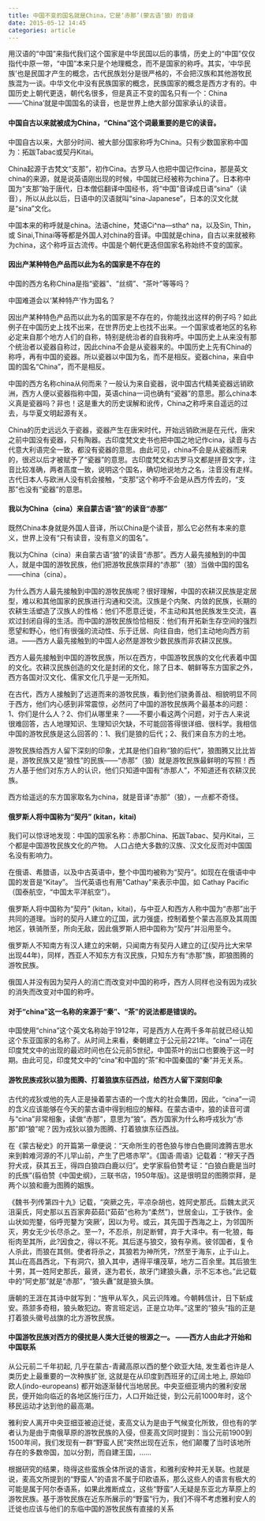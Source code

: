 ```yaml
---
title: 中国不变的国名就是China，它是‘赤那’(蒙古语‘狼）的音译
date: 2015-05-12 14:45
categories: article
---
```


用汉语的“中国”来指代我们这个国家是中华民国以后的事情，历史上的“中国”仅仅指代中原一带，“中国”本来只是个地理概念，而不是国家的称呼。其实，‘中华民族’也是民国才产生的概念，古代民族划分是很严格的，不会把汉族和其他游牧民族混为一谈。中华文化中没有民族国家的概念，民族国家的概念是西方才有的。中国历史上朝代更迭，朝代名很多，但是真正不变的国名只有一个：China——‘China’就是中国国名的读音，也是世界上绝大部分国家承认的读音。

<!-- more -->

#### 中国自古以来就被成为China，“China”这个词最重要的是它的读音。
   
中国自古以来，大部分时间、被大部分国家称呼为China。只有少数国家称中国为：拓跋Tabac或契丹Kitai。

China起源于古梵文“支那”，初作Cina。古罗马人也把中国记作cina，那是英文china的来源，就是说英语刚出现的时候，中国就已经被称为china了。日本称中国为“支那”始于唐代，日本僧侣翻译中国经书，将“中国”音译成日语“sina”（读音），所以从此以后，日语中的汉语就叫“sina-Japanese”，日本的汉文化就是“sina”文化。

中国本来的称呼就是china。法语chine，梵语Ci^na—stha^ na，以及Sin, Thin，或 Sinai,Thinai等等都是外国人对china的音译。中国就是china，自古以来就被称为china，这个称呼亘古流传。中国是个朝代更迭但国家名称始终不变的国家。
 
#### 因出产某种特色产品而以此为名的国家是不存在的 

中国的西方名称China是指“瓷器”、“丝绸”、“茶叶”等等吗？

中国难道会以‘某种特产’作为国名？ 

因出产某种特色产品而以此为名的国家是不存在的，你能找出这样的例子吗？如此例子在中国历史上找不出来，在世界历史上也找不出来。一个国家或者地区的名称必定来自那个地方人们的自称，特别是统治者的自我称呼。中国历史上从来没有那个统治者以瓷器自称过，因此china不会是从瓷器来的。中国历史上先有China的称呼，再有中国的瓷器。所以瓷器以中国为名，而不是相反。瓷器china，来自中国的国名“China”，而不是相反。

中国的西方名称china从何而来？一般认为来自瓷器，说中国古代精美瓷器远销欧洲，西方人便以瓷器指称中国，英语china一词也确有“瓷器”的意思。那么china本义真是瓷器吗？非也！这是重大的历史误解和讹传，China之称呼来自遥远的过去，与华夏文明起源有关。

China的历史远远久于瓷器，瓷器产生在唐宋时代，开始远销欧洲是在元代，唐宋之前中国没有瓷器，只有陶器。古印度梵文史书也把中国之地记作cina，读音与古代意大利语完全一致，都没有瓷器的意思。由此可见，china不会是从瓷器而来的，很迟以后才被赋予了“瓷器”的意思。古印度梵文和古罗马文都是拼音文字，注音比较准确，两者高度一致，说明这个国名，确切地说地方之名，注音没有走样。古代日本人与欧洲人没有机会接触，“支那”这个称呼不会是从西方传去的，“支那”也没有“瓷器”的意思。
 
#### 我以为China（cina）来自蒙古语“狼”的读音“赤那”

既然China本身就是外国人音译，所以China是个读音，那么它必然有本来的意义，世界上没有“只有读音，没有意义的国名”。

我以为China（cina）来自蒙古语“狼”的读音“赤那”。西方人最先接触到的中国人，就是中国的游牧民族，他们把游牧民族崇拜的“赤那”（狼）当做中国的国名——china（cina）。

为什么西方人最先接触到中国的游牧民族呢？很好理解，中国的农耕汉民族是定居型，难以和其他国家的民族进行沟通和交流。汉族是个内聚、内敛的民族，长期的农耕生活塑造了汉族人的性格：他们不愿意迁徙，不主动和其他民族发生交流，喜欢过封闭自得的生活。而中国的游牧民族恰恰相反：他们有开拓新生存空间的强烈愿望和野心，他们有很强的流动性、乐于迁居、向往自由，他们主动地向西方前进。——西方人最先接触到的中国人必然是游牧少数民族而非农耕汉民族。 

西方人最先接触到中国的游牧民族，所以在西方，中国游牧民族的文化代表着中国的文化。农耕汉民族创造的文化是封闭的文化，除了日本、朝鲜等东方国家之外，西方各国对汉文化、儒家文化几乎是一无所知。 

在古代，西方人接触到了远道而来的游牧民族，看到他们骁勇善战、相貌明显不同于西方，他们内心感到非常震惊，必然问了中国的游牧民族两个最基本的问题：1、你们是什么人？2、你们从哪里来？——不要小看这两个问题，对于古人来说很难回答，古人地理知识、生理知识欠缺，不可能回答得很详细、很科学。我相信中国的游牧民族是这么回答的：1、我们是狼的后代；2、我们来自东方的土地。 

游牧民族给西方人留下深刻的印象，尤其是他们自称“狼的后代”，狼图腾又比比皆是，游牧民族又是“狼性”的民族——“赤那”（狼）就是游牧民族最鲜明的写照！西方人基于他们对东方人的认识，他们只知道中国有“赤那人”，不知道还有农耕汉民族。 

西方给遥远的东方国家取名为china，就是音译“赤那”（狼），一点都不奇怪。
 
#### 俄罗斯人将中国称为“契丹” (kitan，kitai)

我们可以惊讶地发现：中国的国家名称：赤那China、拓跋Tabac、契丹Kitai，三个都是中国游牧民族文化的产物。
人口占绝大多数的汉族、汉文化反而对中国国名没有影响力。

在俄语、希腊语，以及中古英语中，整个中国均被称为“契丹”。如现在在俄语中中国的发音是“Kitay”。 当代英语也有用"Cathay"来表示中国，如 Cathay Pacific（国泰航空，“中国太平洋航空”）。

俄罗斯人将中国称为“契丹” (kitan，kitai)，与中亚人和西方人称中国为“赤那”出于共同的道理。当时的契丹人建立的辽国，武力强盛，控制着整个蒙古高原及其周围地区，铁骑所至，所向无敌，因此俄罗斯人把中国称为“契丹”并沿用至今。

俄罗斯人不知南方有汉人建立的宋朝，只闻南方有契丹人建立的辽(契丹比大宋早出现44年)，同样，西亚人不知东方有汉民族，只知东方有“赤那”族，即狼图腾的游牧民族。

俄国人并没有因为契丹人的消亡而改变对中国的称呼，西方人同样也没有因为戎狄的消失而改变对中国的称呼。
 
#### 对于“china”这一名称的来源于“秦”、“茶”的说法都是错误的。

中国使用“china”这个英文名称始于1912年，可是西方人在两千多年前就已经认知这个东亚国家的名称了。从时间上来看，秦朝建立于公元前221年。“cina”一词在印度梵文中的出现的最迟时间也在公元前5世纪，中国茶叶的出口也要晚于这一时期。由此可见，印度梵文中的“cina”和中国的“茶”和中国秦国的“秦”并无关系。

#### 游牧民族戎狄以狼为图腾、打着狼旗东征西战，给西方人留下深刻印象

古代的戎狄或他的先人正是操着蒙古语的一个庞大的社会集团，因此，“cina”一词的含义应该能够在今天的蒙古语中得到相应的解释。在蒙古语中，狼的读音可谓与“cina”非常相象，读做“赤那”，意思为“狼”。西方国家为什么称呼戎狄为“赤那”即“狼”呢？因为戎狄以狼为图腾、打着狼旗东征西战。

在《蒙古秘史》的开篇第一章便说：“天命所生的苍色狼与惨白色鹿同渡腾吉思水来到斡难河源的不儿罕山前，产生了巴塔赤罕”。《国语·周语》记载着：“穆天子西狩犬戎，获其五王，得四白狼四白鹿以归”。史学家翦伯赞考证：“白狼白鹿是当时的氏族”(翦伯赞《中国史纲》，三联书店，1950年版)。这是很明显的图腾崇拜，是两个以狼和鹿为图腾的姻族。

《魏书·列传第四十九》记载，“突厥之先，平凉杂胡也，姓阿史那氏。后魏太武灭沮渠氏，阿史那以五百家奔茹茹(“茹茹”也称为“柔然”)，世居金山，工于铁作。金山状如兜鍪，俗呼兜鍪为‘突厥’，因以为号。或云，其先国于西海之上，为邻国所灭，男女无少长尽杀之。至一?，不忍杀，刖足断臂，弃于大泽中。有一牝狼，每衔肉至其所，此?因食之，得以不死。其后遂与狼交，狼有孕焉。彼邻国者，复令人杀此，而狼在其侧。使者将杀之，其狼若为神所凭，?然至于海东，止于山上。其山在高昌西北，下有洞穴，狼入其中，遇得平壤茂草，地方二百余里。其后狼生十男，其一姓阿史那氏，最贤，遂为君长，故牙门建狼头纛，示不忘本也。”此记载中的“阿史那”就是“赤那”，“狼头纛”就是狼头旗。

唐朝的王涯在其诗中就写到：“旌甲从军久，风云识阵难。今朝韩信计，日下斩成安。燕颔多奇相，狼头敢犯边。寄言班定远，正是立功年。”这里的“狼头”指的正是打着狼头徽号战旗的北方游牧民族。
 
#### 中国游牧民族对西方的侵扰是人类大迁徙的根源之一。 ——西方人由此才开始和中国联系

从公元前二千年初起, 几乎在蒙古-青藏高原以西的整个欧亚大陆, 发生着也许是人类历史上最重要的一次种族扩张, 这就是在从印度到西班牙的辽阔土地上, 原始印欧人(indo-europeans) 都开始逐渐替代当地居民。中央亚细亚境内的雅利安居民，便开始向临近的各地区施行压力，人口开始迁徙，到公元前1000年时，这个移民运动才达到他的最高潮。

雅利安人离开中央亚细亚被迫迁徙，麦高文认为是由于气候变化所致，但也有的学者认为是由于南俄草原的游牧民族的入侵，但麦高文同时提到：当公元前1900到1500年间，我们发现有一群“野蛮人民”突然出现在近东，他们颠覆了当时该地所存在的多数帝国，加以分割，而自建王国，……

根据研究的结果，晓得这些蛮族全体所说的语言，和雅利安种并无关联。也就是说，麦高文所提到的“野蛮人”的语言不属于印欧语系，那么这些人的语言有极大的可能是属于阿尔泰语系，如果此推断成立，这些“野蛮”人无疑是东亚北方草原上的游牧民族。基于游牧民族在近东所展示的“野蛮”行为，我们不得不考虑雅利安人的迁徙也应该与他们的东临中国的游牧民族有直接的关系